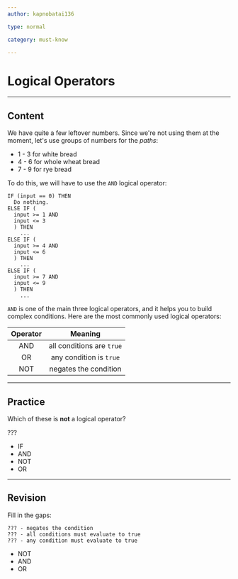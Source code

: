 ```yaml
---
author: kapnobatai136

type: normal

category: must-know

---
```


# Logical Operators

---
## Content

We have quite a few leftover numbers. Since we're not using them at the moment, let's use groups of numbers for the *paths*:
- 1 - 3 for white bread
- 4 - 6 for whole wheat bread
- 7 - 9 for rye bread

To do this, we will have to use the `AND` logical operator:

```plain-text
IF (input == 0) THEN
  Do nothing.
ELSE IF (
  input >= 1 AND 
  input <= 3
  ) THEN
    ...
ELSE IF (
  input >= 4 AND 
  input <= 6
  ) THEN
    ...
ELSE IF (
  input >= 7 AND 
  input <= 9
  ) THEN
    ...
```

`AND` is one of the main three logical operators, and it helps you to build complex conditions. Here are the most commonly used logical operators:

| Operator |          Meaning          |
|:--------:|:-------------------------:|
|    AND   | all conditions are `true` |
|    OR    |  any condition is `true`  |
|    NOT   |   negates the condition   |

---
## Practice

Which of these is **not** a logical operator?

???

* IF
* AND
* NOT
* OR

---
## Revision

Fill in the gaps:

```plain-text
??? - negates the condition
??? - all conditions must evaluate to true
??? - any condition must evaluate to true
```

* NOT
* AND
* OR